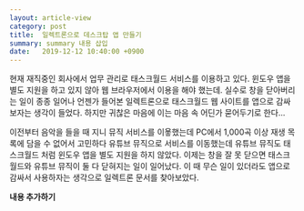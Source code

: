```yaml
---
layout: article-view
category: post
title:  일렉트론으로 데스크탑 앱 만들기
summary: summary 내용 삽입
date:   2019-12-12 10:40:00 +0900
---
```


현재 재직중인 회사에서 업무 관리로 태스크월드 서비스를 이용하고 있다. 윈도우 앱을 별도 지원을 하고 있지 않아 웹 브라우저에서 이용을 해야 했는데. 실수로 창을 닫아버리는 일이 종종 일어나 언젠가 들어본 일렉트론으로 태스크월드 웹 사이트를 앱으로 감싸보자는 생각이 들었다. 하지만 귀찮은 마음에 이는 마음 속 어딘가 묻어두기로 한다...

이전부터 음악을 들을 때 지니 뮤직 서비스를 이욯했는데 PC에서 1,000곡 이상 재생 목록에 담을 수 없어서 고민하다 유튜브 뮤직으로 서비스를 이동했는데 유튜브 뮤직도 태스크월드 처럼 윈도우 앱을 별도 지원을 하지 않았다. 이제는 창을 잘 못 닫으면 태스크월드와 유튜브 뮤직이 둘 다 닫혀지는 일이 일어났다. 이 때 무슨 일이 있더라도 앱으로 감싸서 사용하자는 생각으로 일렉트론 문서를 찾아보았다.

**내용 추가하기**
